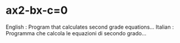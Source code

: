 # ax2-bx-c=0
English : Program that calculates second grade equations... 
Italian : Programma che calcola le equazioni di secondo grado...

